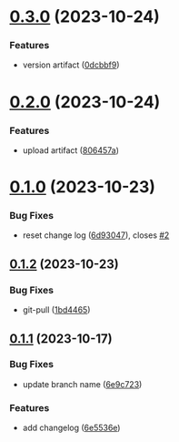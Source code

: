 # [0.3.0](https://github.com/Al374/ci-cd/compare/v0.2.0...v0.3.0) (2023-10-24)


### Features

* version artifact ([0dcbbf9](https://github.com/Al374/ci-cd/commit/0dcbbf90598dfe8896a808e43a6133a88b7f1f19))



# [0.2.0](https://github.com/Al374/ci-cd/compare/v0.1.0...v0.2.0) (2023-10-24)


### Features

* upload artifact ([806457a](https://github.com/Al374/ci-cd/commit/806457acd669912fc5f04328f685bf506a024f6e))



# [0.1.0](https://github.com/Al374/ci-cd/compare/v0.1.2...v0.1.0) (2023-10-23)


### Bug Fixes

* reset change log ([6d93047](https://github.com/Al374/ci-cd/commit/6d930474ab4e4dce47af9dcf2edb4e1f08560761)), closes [#2](https://github.com/Al374/ci-cd/issues/2)



## [0.1.2](https://github.com/Al374/ci-cd/compare/v0.1.1...v0.1.2) (2023-10-23)


### Bug Fixes

* git-pull ([1bd4465](https://github.com/Al374/ci-cd/commit/1bd4465170df60612c407be1150c99139ab946b5))



## [0.1.1](https://github.com/Al374/ci-cd/compare/6e5536efbc2d4c70abcdd8da2f3041a67fefe3a8...v0.1.1) (2023-10-17)


### Bug Fixes

* update branch name ([6e9c723](https://github.com/Al374/ci-cd/commit/6e9c723790e51b99902a6d99c9de511e3be14da2))


### Features

* add changelog ([6e5536e](https://github.com/Al374/ci-cd/commit/6e5536efbc2d4c70abcdd8da2f3041a67fefe3a8))



